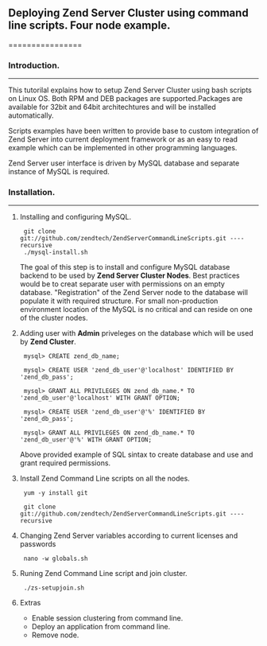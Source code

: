 ## Deploying Zend Server Cluster using command line scripts. Four node example. 
================

### Introduction.
---------------
This tutorilal explains how to setup Zend Server Cluster using bash scripts on Linux OS. Both RPM and DEB packages are supported.Packages are available for 32bit and 64bit architechtures and will be installed automatically. 

Scripts examples have been written to provide base to custom integration of Zend Server into current deployment framework or as an easy to read example which can be implemented in other programming languages. 

Zend Server user interface is driven by MySQL database and separate instance of MySQL is required.


### Installation.
---------------

1. Installing and configuring MySQL. 

		git clone git://github.com/zendtech/ZendServerCommandLineScripts.git ----recursive
		./mysql-install.sh 
	
	The goal of this step is to install and configure MySQL database backend to be used by **Zend Server Cluster Nodes**. Best practices would be to creat separate user with permissions on an empty database. "Registration" of the Zend Server node to the database will populate it with required structure. For small non-production environment location of the MySQL is no critical and can reside on one of the cluster nodes.  
	
2. Adding user with **Admin** priveleges on the database which will be used by **Zend Cluster**.
	 

    	mysql> CREATE zend_db_name;
		
    	mysql> CREATE USER 'zend_db_user'@'localhost' IDENTIFIED BY 'zend_db_pass';
    
		mysql> GRANT ALL PRIVILEGES ON zend_db_name.* TO 'zend_db_user'@'localhost' WITH GRANT OPTION;
	
		mysql> CREATE USER 'zend_db_user'@'%' IDENTIFIED BY 'zend_db_pass';
	
		mysql> GRANT ALL PRIVILEGES ON zend_db_name.* TO 'zend_db_user'@'%' WITH GRANT OPTION;
	
	
	Above provided example of SQL sintax to create database and use and grant required permissions.
	
3. Install Zend Command Line scripts on all the nodes.
	
		yum -y install git
	
		git clone git://github.com/zendtech/ZendServerCommandLineScripts.git ----recursive
4. Changing Zend Server variables according to current licenses and passwords
   
   		nano -w globals.sh
	
	
5. Runing Zend Command Line script and join cluster.
   
   		./zs-setupjoin.sh

6. Extras

	- Enable session clustering from command line.
  	- Deploy an application from command line.
  	- Remove node. 
 
 
